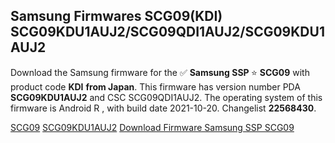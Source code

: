 <h2>Samsung Firmwares SCG09(KDI) SCG09KDU1AUJ2/SCG09QDI1AUJ2/SCG09KDU1AUJ2</h2>
Download the Samsung firmware for the ✅ <strong>Samsung SSP </strong> ⭐ <strong>SCG09</strong> with product code <strong>KDI</strong> <strong> from Japan</strong>. This firmware has version number PDA <strong>SCG09KDU1AUJ2</strong> and CSC SCG09QDI1AUJ2. The operating system of this firmware is Android R , with build date 2021-10-20. Changelist <strong>22568430</strong>.


[SCG09](https://samfirm.shop/samsung/model/SCG09)
[SCG09KDU1AUJ2](https://samfirm.shop/samsung/pda/SCG09KDU1AUJ2)
[Download Firmware Samsung SSP SCG09](https://samfirm.shop/samsung/firmware/466784)
